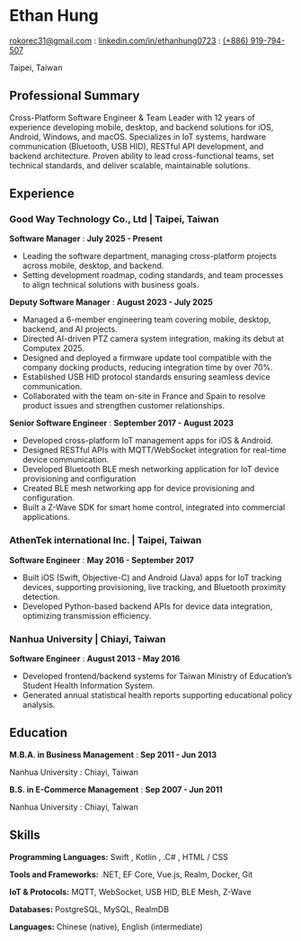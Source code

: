 ---
---

# Ethan Hung

<span class="iconify" data-icon="tabler:mail"></span> [rokorec31@gmail.com](mailto:rokorec31@gmail.com)
  : <span class="iconify" data-icon="tabler:brand-linkedin"></span> [linkedin.com/in/ethanhung0723](https://linkedin.com/in/ethanhung0723/)
  : <span class="iconify" data-icon="tabler:phone"></span> [(+886) 919-794-507]()

<span class="iconify" data-icon="ic:outline-location-on"></span> Taipei, Taiwan

## Professional Summary

Cross-Platform Software Engineer & Team Leader with 12 years of experience developing mobile, desktop, and backend solutions for iOS, Android, Windows, and macOS. Specializes in IoT systems, hardware communication (Bluetooth, USB HID), RESTful API development, and backend architecture. Proven ability to lead cross-functional teams, set technical standards, and deliver scalable, maintainable solutions.

## Experience

### Good Way Technology Co., Ltd | Taipei, Taiwan

**Software Manager**
  : **July 2025 - Present**

- Leading the software department, managing cross-platform projects across mobile, desktop, and backend.
- Setting development roadmap, coding standards, and team processes to align technical solutions with business goals.


**Deputy Software Manager**
  : **August 2023 - July 2025**

- Managed a 6-member engineering team covering mobile, desktop, backend, and AI projects.
- Directed AI-driven PTZ camera system integration, making its debut at Computex 2025.
- Designed and deployed a firmware update tool compatible with the company docking products, reducing integration time by over 70%.
- Established USB HID protocol standards ensuring seamless device communication.
- Collaborated with the team on-site in France and Spain to resolve product issues and strengthen customer relationships.


**Senior Software Engineer**
  : **September 2017 - August 2023**

- Developed cross-platform IoT management apps for iOS & Android.
- Designed RESTful APIs with MQTT/WebSocket integration for real-time device communication.
- Developed Bluetooth BLE mesh networking application for IoT device provisioning and configuration
- Created BLE mesh networking app for device provisioning and configuration.
- Built a Z-Wave SDK for smart home control, integrated into commercial applications.


### AthenTek international Inc. | Taipei, Taiwan

**Software Engineer**
  : **May 2016 - September 2017**

- Built iOS (Swift, Objective-C) and Android (Java) apps for IoT tracking devices, supporting provisioning, live tracking, and Bluetooth proximity detection.
- Developed Python-based backend APIs for device data integration, optimizing transmission efficiency.

### Nanhua University | Chiayi, Taiwan

**Software Engineer**
  : **August 2013 - May 2016**

- Developed frontend/backend systems for Taiwan Ministry of Education’s Student Health Information System.
- Generated annual statistical health reports supporting educational policy analysis.


## Education

**M.B.A. in Business Management**
  : **Sep 2011 - Jun 2013**

Nanhua University
  : Chiayi, Taiwan

**B.S. in E-Commerce Management**
  : **Sep 2007 - Jun 2011**

Nanhua University
  : Chiayi, Taiwan

## Skills

**Programming Languages:** <span class="iconify" data-icon="vscode-icons:file-type-swift"></span> Swift , <span class="iconify" data-icon="vscode-icons:file-type-kotlin"></span> Kotlin , <span class="iconify" data-icon="vscode-icons:file-type-csharp"></span> .C# , <span class="iconify" data-icon="vscode-icons:file-type-html"></span> HTML / <span class="iconify" data-icon="vscode-icons:file-type-css"></span> CSS

**Tools and Frameworks:** .NET, EF Core, Vue.js, Realm, Docker, Git

**IoT & Protocols:** MQTT, WebSocket, USB HID, BLE Mesh, Z-Wave

**Databases:** PostgreSQL, MySQL, RealmDB

**Languages:** Chinese (native), English (intermediate)